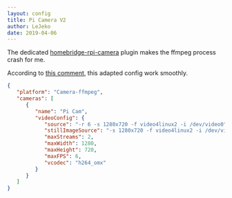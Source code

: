 ```yaml
---
layout: config
title: Pi Camera V2
author: LeJeko
date: 2019-04-06
---
```

The dedicated [homebridge-rpi-camera](https://github.com/moritzmhmk/homebridge-camera-rpi) plugin makes the ffmpeg process crash for me.

According to [this comment](https://github.com/KhaosT/homebridge-camera-ffmpeg/issues/93#issuecomment-314479017), this adapted config work smoothly.

```json
{
   "platform": "Camera-ffmpeg",
   "cameras": [
      {
         "name": "Pi Cam",
         "videoConfig": {
            "source": "-r 6 -s 1280x720 -f video4linux2 -i /dev/video0",
            "stillImageSource": "-s 1280x720 -f video4linux2 -i /dev/video0",
            "maxStreams": 2,
            "maxWidth": 1280,
            "maxHeight": 720,
            "maxFPS": 6,
            "vcodec": "h264_omx"
         }
      }
   ]
}
```
